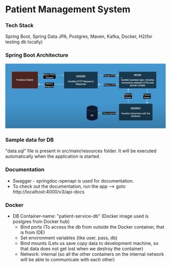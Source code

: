 # Patient Management System

### Tech Stack
Spring Boot, Spring Data JPA, Postgres, Maven, Kafka, Docker, H2(for testing db locally)

### Spring Boot Architecture
![Spring-Boot-Architecture](https://github.com/naveen-v-v/patient-management-system/blob/dev/springboot-architecture.png)

### Sample data for DB
"data.sql" file is present in src/main/resources folder. It will be executed automatically when the application is started.

### Documentation
- Swagger - springdoc-openapi is used for documentation.
- To check out the documentation, run the app --> goto http://localhost:4000/v3/api-docs

### Docker
- DB Container-name: "patient-service-db" (Docker image used is postgres from Docker hub)
  - Bind ports (To access the db from outside the Docker container, that is  from IDE)
  - Set environment variables (like user, pass, db)
  - Bind mounts (Lets us save copy data to development machine, so that data does not get lost when we destroy the container)
  - Network: internal (so all the other containers on the internal network will be able to communicate with each other)
